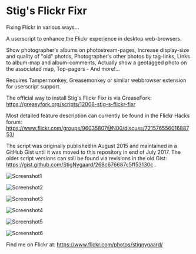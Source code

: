 # Stig's Flickr Fixr
Fixing Flickr in various ways...

A userscript to enhance the Flickr experience in desktop web-browsers.

Show photographer's albums on photostream-pages, Increase display-size and quality of "old" photos, Photographer's other photos by tag-links, Links to album-map and album-comments, Actually show a geotagged photo on the associated map, Top-pagers - And more!...

Requires Tampermonkey, Greasemonkey or similar webbrowser extension for userscript support.
 
The official way to install Stig's Flickr Fixr is via GreaseFork: https://greasyfork.org/scripts/12008-stig-s-flickr-fixr

Most detailed feature description can currently be found in the Flickr Hacks forum: https://www.flickr.com/groups/96035807@N00/discuss/72157655601688753/

The script was originally published in August 2015 and maintained in a GitHub Gist until it was moved to this repository in end of July 2017. The older script versions can still be found via revisions in the old Gist: https://gist.github.com/StigNygaard/268c676687c5ff53130c .

![Screenshot1](https://farm6.staticflickr.com/5648/20735266759_048a63c8e7_z.jpg)
 
![Screenshot2](https://farm6.staticflickr.com/5831/20952174156_224096cb38_z.jpg)
 
![Screenshot3](https://farm1.staticflickr.com/647/20735265579_4b5438534d_z.jpg)
 
![Screenshot4](https://c2.staticflickr.com/6/5792/23292293241_0ac027074b_z.jpg)
 
![Screenshot5](https://c2.staticflickr.com/2/1464/24542608253_4668534b77_z.jpg)
 
![Screenshot6](https://c1.staticflickr.com/5/4323/35889673300_b36f445f4b_z.jpg)
 
Find me on Flickr at: https://www.flickr.com/photos/stignygaard/
